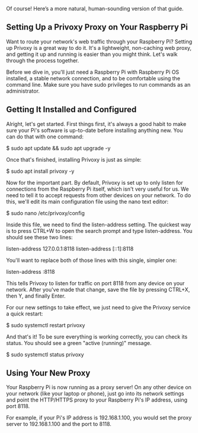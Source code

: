 Of course! Here’s a more natural, human-sounding version of that guide.

## Setting Up a Privoxy Proxy on Your Raspberry Pi

Want to route your network's web traffic through your Raspberry Pi? Setting up Privoxy is a great way to do it. It's a lightweight, non-caching web proxy, and getting it up and running is easier than you might think. Let's walk through the process together.

Before we dive in, you'll just need a Raspberry Pi with Raspberry Pi OS installed, a stable network connection, and to be comfortable using the command line. Make sure you have sudo privileges to run commands as an administrator.

## Getting It Installed and Configured 

Alright, let's get started. First things first, it's always a good habit to make sure your Pi's software is up-to-date before installing anything new. You can do that with one command:

$ sudo apt update && sudo apt upgrade -y

Once that's finished, installing Privoxy is just as simple:

$ sudo apt install privoxy -y

Now for the important part. By default, Privoxy is set up to only listen for connections from the Raspberry Pi itself, which isn't very useful for us. We need to tell it to accept requests from other devices on your network. To do this, we'll edit its main configuration file using the nano text editor:

$ sudo nano /etc/privoxy/config

Inside this file, we need to find the listen-address setting. The quickest way is to press CTRL+W to open the search prompt and type listen-address. You should see these two lines:

listen-address 127.0.0.1:8118 listen-address [::1]:8118

You'll want to replace both of those lines with this single, simpler one:

listen-address :8118

This tells Privoxy to listen for traffic on port 8118 from any device on your network. After you've made that change, save the file by pressing CTRL+X, then Y, and finally Enter.

For our new settings to take effect, we just need to give the Privoxy service a quick restart:

$ sudo systemctl restart privoxy

And that's it! To be sure everything is working correctly, you can check its status. You should see a green "active (running)" message.

$ sudo systemctl status privoxy

## Using Your New Proxy

Your Raspberry Pi is now running as a proxy server! On any other device on your network (like your laptop or phone), just go into its network settings and point the HTTP/HTTPS proxy to your Raspberry Pi's IP address, using port 8118.

For example, if your Pi's IP address is 192.168.1.100, you would set the proxy server to 192.168.1.100 and the port to 8118.
